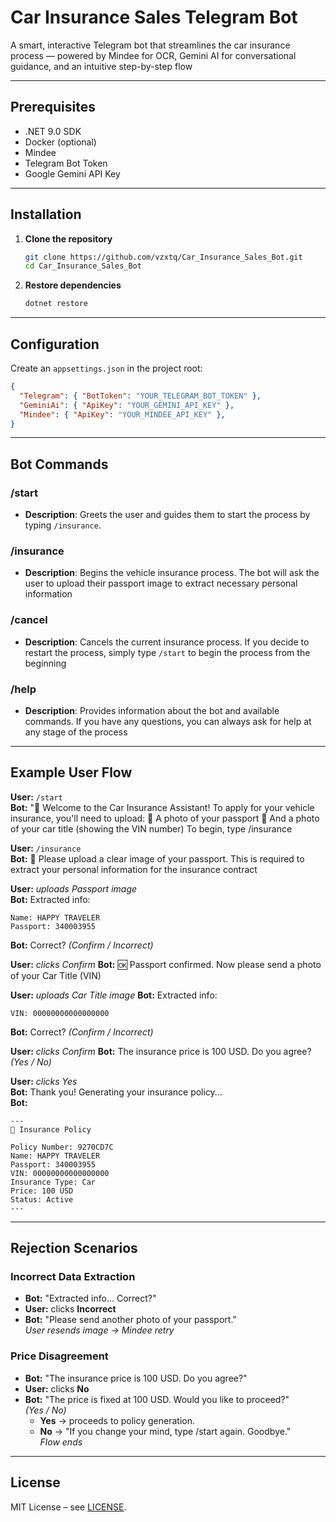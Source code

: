 # Car Insurance Sales Telegram Bot

A smart, interactive Telegram bot that streamlines the car insurance process — powered by Mindee for OCR, Gemini AI for conversational guidance, and an intuitive step-by-step flow

---

## Prerequisites

- .NET 9.0 SDK
- Docker (optional)
- Mindee
- Telegram Bot Token
- Google Gemini API Key

---

## Installation

1. **Clone the repository**
   ```bash
   git clone https://github.com/vzxtq/Car_Insurance_Sales_Bot.git
   cd Car_Insurance_Sales_Bot
   ```
2. **Restore dependencies**
   ```bash
   dotnet restore
   ```

---

## Configuration

Create an `appsettings.json` in the project root:

```json
{
  "Telegram": { "BotToken": "YOUR_TELEGRAM_BOT_TOKEN" },
  "GeminiAi": { "ApiKey": "YOUR_GEMINI_API_KEY" },
  "Mindee": { "ApiKey": "YOUR_MINDEE_API_KEY" },
}
```

---

## Bot Commands

### **/start**
- **Description**: Greets the user and guides them to start the process by typing `/insurance`.

### **/insurance**
- **Description**: Begins the vehicle insurance process. The bot will ask the user to upload their passport image to extract necessary personal information

### **/cancel**
- **Description**: Cancels the current insurance process. If you decide to restart the process, simply type `/start` to begin the process from the beginning

### **/help**
- **Description**: Provides information about the bot and available commands. If you have any questions, you can always ask for help at any stage of the process

---

## Example User Flow

**User:** `/start`  
**Bot:** "👋 Welcome to the Car Insurance Assistant! To apply for your vehicle insurance, you'll need to upload:
          📄 A photo of your passport 
          🚗 And a photo of your car title (showing the VIN number)
          To begin, type /insurance                       

**User:** `/insurance`  
**Bot:** 📄 Please upload a clear image of your passport. This is required to extract your personal information for the insurance contract

**User:** *uploads Passport image*  
**Bot:** Extracted info:
```
Name: HAPPY TRAVELER
Passport: 340003955
```
**Bot:** Correct? *(Confirm / Incorrect)*

**User:** *clicks Confirm*
**Bot:** 🆗 Passport confirmed. Now please send a photo of your Car Title (VIN)

**User:** *uploads Car Title image*
**Bot:** Extracted info:
```
VIN: 00000000000000000
```
**Bot:** Correct? *(Confirm / Incorrect)*

**User:** *clicks Confirm*
**Bot:** The insurance price is 100 USD. Do you agree? *(Yes / No)*

**User:** *clicks Yes*  
**Bot:** Thank you! Generating your insurance policy...  
**Bot:**
```
---
📄 Insurance Policy

Policy Number: 9270CD7C
Name: HAPPY TRAVELER
Passport: 340003955
VIN: 00000000000000000
Insurance Type: Car
Price: 100 USD
Status: Active
---
```

---

## Rejection Scenarios

### Incorrect Data Extraction
- **Bot:** "Extracted info... Сorrect?"
- **User:** clicks **Incorrect**
- **Bot:** "Please send another photo of your passport."  
  *User resends image → Mindee retry*

### Price Disagreement
- **Bot:** "The insurance price is 100 USD. Do you agree?"
- **User:** clicks **No**
- **Bot:** "The price is fixed at 100 USD. Would you like to proceed?"  
  *(Yes / No)*
  - **Yes** → proceeds to policy generation.
  - **No** → "If you change your mind, type /start again. Goodbye."  
    *Flow ends*

---

## License

MIT License – see [LICENSE](LICENSE).
